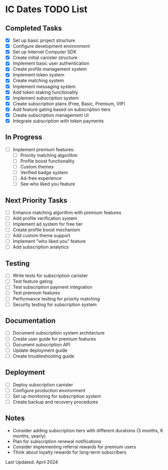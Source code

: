 # IC Dates TODO List

## Completed Tasks
- [x] Set up basic project structure
- [x] Configure development environment
- [x] Set up Internet Computer SDK
- [x] Create initial canister structure
- [x] Implement basic user authentication
- [x] Create profile management system
- [x] Implement token system
- [x] Create matching system
- [x] Implement messaging system
- [x] Add token staking functionality
- [x] Implement subscription system
- [x] Create subscription plans (Free, Basic, Premium, VIP)
- [x] Add feature gating based on subscription tiers
- [x] Create subscription management UI
- [x] Integrate subscription with token payments

## In Progress
- [ ] Implement premium features:
  - [ ] Priority matching algorithm
  - [ ] Profile boost functionality
  - [ ] Custom themes
  - [ ] Verified badge system
  - [ ] Ad-free experience
  - [ ] See who liked you feature

## Next Priority Tasks
- [ ] Enhance matching algorithm with premium features
- [ ] Add profile verification system
- [ ] Implement ad system for free tier
- [ ] Create profile boost mechanism
- [ ] Add custom theme support
- [ ] Implement "who liked you" feature
- [ ] Add subscription analytics

## Testing
- [ ] Write tests for subscription canister
- [ ] Test feature gating
- [ ] Test subscription payment integration
- [ ] Test premium features
- [ ] Performance testing for priority matching
- [ ] Security testing for subscription system

## Documentation
- [ ] Document subscription system architecture
- [ ] Create user guide for premium features
- [ ] Document subscription API
- [ ] Update deployment guide
- [ ] Create troubleshooting guide

## Deployment
- [ ] Deploy subscription canister
- [ ] Configure production environment
- [ ] Set up monitoring for subscription system
- [ ] Create backup and recovery procedures

## Notes
- Consider adding subscription tiers with different durations (3 months, 6 months, yearly)
- Plan for subscription renewal notifications
- Consider implementing referral rewards for premium users
- Think about loyalty rewards for long-term subscribers

Last Updated: April 2024 